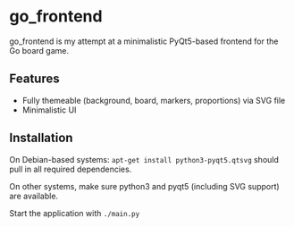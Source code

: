 # go_frontend

go_frontend is my attempt at a minimalistic PyQt5-based frontend for the Go board game.

## Features

* Fully themeable (background, board, markers, proportions) via SVG file
* Minimalistic UI

## Installation

On Debian-based systems:
`apt-get install python3-pyqt5.qtsvg` should pull in all required dependencies.

On other systems, make sure python3 and pyqt5 (including SVG support) are available.

Start the application with `./main.py`
